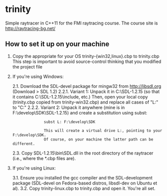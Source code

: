 trinity
=======

Simple raytracer in C++11 for the FMI raytracing course.
The course site is http://raytracing-bg.net/

How to set it up on your machine
--------------------------------

1. Copy the appropriate for your OS trinity-{win32,linux}.cbp to trinity.cbp
   This step is important to avoid source-control thinking that you modified the project file

2. If you're using Windows:

   2.1. Download the SDL-devel package for mingw32 from http://libsdl.org (Download > SDL 1.2)
   2.2.1. Variant 1: Unpack it in C:\SDL-1.2.15 (so that it contains C:\SDL-1.2.15\include, etc.)
                     Then, open your local copy (trinity.cbp copied from trinity-win32.cbp)
                     and replace all cases of "L:" to "C:"
   2.2.2. Variant 2: Unpack it anywhere (mine is in F:\develop\SDK\SDL-1.2.15) and create a 
                     substitution using subst:
                     
                     subst L: F:\develop\SDK
                     
                     This will create a virtual drive L:, pointing to your F:\develop\SDK.
                     Of course, on your machine the latter path can be different.
   2.3. Copy SDL-1.2.15\bin\SDL.dll in the root directory of the raytracer (i.e., where the *.cbp
        files are).

3. If you're using Linux:
   
   3.1. Ensure you installed the gcc compiler and the SDL-development package (SDL-devel on
        Fedora-based distros, libsdl-dev on Ubuntu et al).
   3.2. Copy trinity-linux.cbp to trinity.cbp and open it. You're all set.
